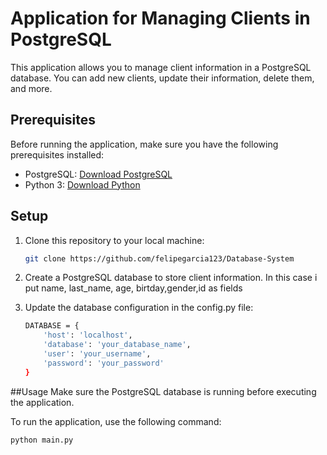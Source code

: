 # Application for Managing Clients in PostgreSQL

This application allows you to manage client information in a PostgreSQL database. You can add new clients, update their information, delete them, and more.

## Prerequisites

Before running the application, make sure you have the following prerequisites installed:

- PostgreSQL: [Download PostgreSQL](https://www.postgresql.org/download/)
- Python 3: [Download Python](https://www.python.org/downloads/)

## Setup

1. Clone this repository to your local machine:

   ```bash
   git clone https://github.com/felipegarcia123/Database-System

2. Create a PostgreSQL database to store client information. In this case i put name, last_name, age, birtday,gender,id as fields
3. Update the database configuration in the config.py file:
    ```bash
    DATABASE = {
        'host': 'localhost',
        'database': 'your_database_name',
        'user': 'your_username',
        'password': 'your_password'
    }
##Usage
Make sure the PostgreSQL database is running before executing the application.

To run the application, use the following command:

    
    python main.py
